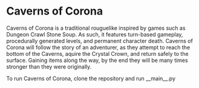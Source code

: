 # Caverns of Corona
Caverns of Corona is a traditional rouguelike inspired by games such as Dungeon Crawl Stone Soup. As such, it features turn-based gameplay, procedurally generated levels, and permanent character death. Caverns of Corona will follow the story of an adventurer, as they attempt to reach the bottom of the Caverns, aquire the Crystal Crown, and return safely to the surface. Gaining items along the way, by the end they will be many times stronger than they were originally.

To run Caverns of Corona, clone the repository and run \_\_main\_\_.py